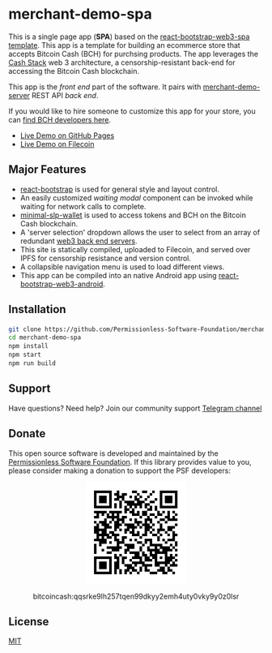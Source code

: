# merchant-demo-spa

This is a single page app (**SPA**) based on the [react-bootstrap-web3-spa template](https://github.com/Permissionless-Software-Foundation/react-bootstrap-web3-spa). This app is a template for building an ecommerce store that accepts Bitcoin Cash (BCH) for purchsing products. The app leverages the [Cash Stack](https://cashstack.info) web 3 architecture, a censorship-resistant back-end for accessing the Bitcoin Cash blockchain.

This app is the *front end* part of the software. It pairs with [merchant-demo-server](https://github.com/Permissionless-Software-Foundation/merchant-demo-server) REST API *back end*. 

If you would like to hire someone to customize this app for your store, you can [find BCH developers here](https://fullstack.cash/consulting).


- [Live Demo on GitHub Pages](https://permissionless-software-foundation.github.io/react-bootstrap-web3-spa/)
- [Live Demo on Filecoin](https://bafybeic3nuawgogcfjkxxstyqyg6dmzajvkxp55ccldipwmgiyuikhrq5y.ipfs.dweb.link/)

## Major Features
- [react-bootstrap](https://react-bootstrap.github.io/) is used for general style and layout control.
- An easily customized *waiting modal* component can be invoked while waiting for network calls to complete.
- [minimal-slp-wallet](https://www.npmjs.com/package/minimal-slp-wallet) is used to access tokens and BCH on the Bitcoin Cash blockchain.
- A 'server selection' dropdown allows the user to select from an array of redundant [web3 back end servers](https://cashstack.info).
- This site is statically compiled, uploaded to Filecoin, and served over IPFS for censorship resistance and version control.
- A collapsible navigation menu is used to load different views.
- This app can be compiled into an native Android app using [react-bootstrap-web3-android](https://github.com/Permissionless-Software-Foundation/react-bootstrap-web3-android).

## Installation
```bash
git clone https://github.com/Permissionless-Software-Foundation/merchant-demo-spa
cd merchant-demo-spa
npm install
npm start
npm run build
```

## Support

Have questions? Need help? Join our community support
[Telegram channel](https://t.me/bch_js_toolkit)

## Donate

This open source software is developed and maintained by the [Permissionless Software Foundation](https://psfoundation.cash). If this library provides value to you, please consider making a donation to support the PSF developers:

<div align="center">
<img src="./img/donation-qr.png" />
<p>bitcoincash:qqsrke9lh257tqen99dkyy2emh4uty0vky9y0z0lsr</p>
</div>

## License
[MIT](./LICENSE.md)
